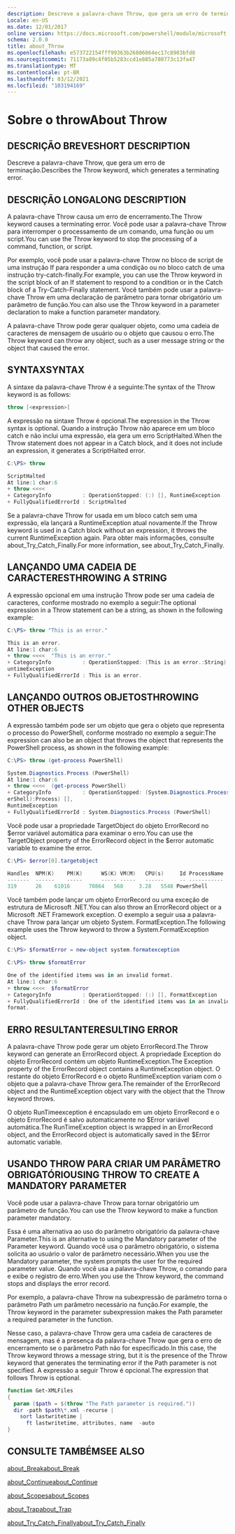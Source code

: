 ```yaml
---
description: Descreve a palavra-chave Throw, que gera um erro de terminação.
Locale: en-US
ms.date: 12/01/2017
online version: https://docs.microsoft.com/powershell/module/microsoft.powershell.core/about/about_throw?view=powershell-5.1&WT.mc_id=ps-gethelp
schema: 2.0.0
title: about_Throw
ms.openlocfilehash: e573722154fff99363b26806064ec17c8903bfd8
ms.sourcegitcommit: 71173a89c4f05b5283ccd1e885a780773c13fa47
ms.translationtype: MT
ms.contentlocale: pt-BR
ms.lasthandoff: 03/12/2021
ms.locfileid: "103194169"
---
```

# <a name="about-throw"></a><span data-ttu-id="a5a18-103">Sobre o throw</span><span class="sxs-lookup"><span data-stu-id="a5a18-103">About Throw</span></span>

## <a name="short-description"></a><span data-ttu-id="a5a18-104">DESCRIÇÃO BREVE</span><span class="sxs-lookup"><span data-stu-id="a5a18-104">SHORT DESCRIPTION</span></span>

<span data-ttu-id="a5a18-105">Descreve a palavra-chave Throw, que gera um erro de terminação.</span><span class="sxs-lookup"><span data-stu-id="a5a18-105">Describes the Throw keyword, which generates a terminating error.</span></span>

## <a name="long-description"></a><span data-ttu-id="a5a18-106">DESCRIÇÃO LONGA</span><span class="sxs-lookup"><span data-stu-id="a5a18-106">LONG DESCRIPTION</span></span>

<span data-ttu-id="a5a18-107">A palavra-chave Throw causa um erro de encerramento.</span><span class="sxs-lookup"><span data-stu-id="a5a18-107">The Throw keyword causes a terminating error.</span></span> <span data-ttu-id="a5a18-108">Você pode usar a palavra-chave Throw para interromper o processamento de um comando, uma função ou um script.</span><span class="sxs-lookup"><span data-stu-id="a5a18-108">You can use the Throw keyword to stop the processing of a command, function, or script.</span></span>

<span data-ttu-id="a5a18-109">Por exemplo, você pode usar a palavra-chave Throw no bloco de script de uma instrução If para responder a uma condição ou no bloco catch de uma instrução try-catch-finally.</span><span class="sxs-lookup"><span data-stu-id="a5a18-109">For example, you can use the Throw keyword in the script block of an If statement to respond to a condition or in the Catch block of a Try-Catch-Finally statement.</span></span> <span data-ttu-id="a5a18-110">Você também pode usar a palavra-chave Throw em uma declaração de parâmetro para tornar obrigatório um parâmetro de função.</span><span class="sxs-lookup"><span data-stu-id="a5a18-110">You can also use the Throw keyword in a parameter declaration to make a function parameter mandatory.</span></span>

<span data-ttu-id="a5a18-111">A palavra-chave Throw pode gerar qualquer objeto, como uma cadeia de caracteres de mensagem de usuário ou o objeto que causou o erro.</span><span class="sxs-lookup"><span data-stu-id="a5a18-111">The Throw keyword can throw any object, such as a user message string or the object that caused the error.</span></span>

## <a name="syntax"></a><span data-ttu-id="a5a18-112">SYNTAX</span><span class="sxs-lookup"><span data-stu-id="a5a18-112">SYNTAX</span></span>

<span data-ttu-id="a5a18-113">A sintaxe da palavra-chave Throw é a seguinte:</span><span class="sxs-lookup"><span data-stu-id="a5a18-113">The syntax of the Throw keyword is as follows:</span></span>

```powershell
throw [<expression>]
```

<span data-ttu-id="a5a18-114">A expressão na sintaxe Throw é opcional.</span><span class="sxs-lookup"><span data-stu-id="a5a18-114">The expression in the Throw syntax is optional.</span></span> <span data-ttu-id="a5a18-115">Quando a instrução Throw não aparece em um bloco catch e não inclui uma expressão, ela gera um erro ScriptHalted.</span><span class="sxs-lookup"><span data-stu-id="a5a18-115">When the Throw statement does not appear in a Catch block, and it does not include an expression, it generates a ScriptHalted error.</span></span>

```powershell
C:\PS> throw

ScriptHalted
At line:1 char:6
+ throw <<<<
+ CategoryInfo          : OperationStopped: (:) [], RuntimeException
+ FullyQualifiedErrorId : ScriptHalted
```

<span data-ttu-id="a5a18-116">Se a palavra-chave Throw for usada em um bloco catch sem uma expressão, ela lançará a RuntimeException atual novamente.</span><span class="sxs-lookup"><span data-stu-id="a5a18-116">If the Throw keyword is used in a Catch block without an expression, it throws the current RuntimeException again.</span></span> <span data-ttu-id="a5a18-117">Para obter mais informações, consulte about_Try_Catch_Finally.</span><span class="sxs-lookup"><span data-stu-id="a5a18-117">For more information, see about_Try_Catch_Finally.</span></span>

## <a name="throwing-a-string"></a><span data-ttu-id="a5a18-118">LANÇANDO UMA CADEIA DE CARACTERES</span><span class="sxs-lookup"><span data-stu-id="a5a18-118">THROWING A STRING</span></span>

<span data-ttu-id="a5a18-119">A expressão opcional em uma instrução Throw pode ser uma cadeia de caracteres, conforme mostrado no exemplo a seguir:</span><span class="sxs-lookup"><span data-stu-id="a5a18-119">The optional expression in a Throw statement can be a string, as shown in the following example:</span></span>

```powershell
C:\PS> throw "This is an error."

This is an error.
At line:1 char:6
+ throw <<<<  "This is an error."
+ CategoryInfo          : OperationStopped: (This is an error.:String) [], R
untimeException
+ FullyQualifiedErrorId : This is an error.
```

## <a name="throwing-other-objects"></a><span data-ttu-id="a5a18-120">LANÇANDO OUTROS OBJETOS</span><span class="sxs-lookup"><span data-stu-id="a5a18-120">THROWING OTHER OBJECTS</span></span>

<span data-ttu-id="a5a18-121">A expressão também pode ser um objeto que gera o objeto que representa o processo do PowerShell, conforme mostrado no exemplo a seguir:</span><span class="sxs-lookup"><span data-stu-id="a5a18-121">The expression can also be an object that throws the object that represents the PowerShell process, as shown in the following example:</span></span>

```powershell
C:\PS> throw (get-process PowerShell)

System.Diagnostics.Process (PowerShell)
At line:1 char:6
+ throw <<<<  (get-process PowerShell)
+ CategoryInfo          : OperationStopped: (System.Diagnostics.Process (Pow
erShell):Process) [],
RuntimeException
+ FullyQualifiedErrorId : System.Diagnostics.Process (PowerShell)
```

<span data-ttu-id="a5a18-122">Você pode usar a propriedade TargetObject do objeto ErrorRecord no $error variável automática para examinar o erro.</span><span class="sxs-lookup"><span data-stu-id="a5a18-122">You can use the TargetObject property of the ErrorRecord object in the $error automatic variable to examine the error.</span></span>

```powershell
C:\PS> $error[0].targetobject

Handles  NPM(K)    PM(K)      WS(K) VM(M)   CPU(s)     Id ProcessName
-------  ------    -----      ----- -----   ------     -- -----------
319      26    61016      70864   568     3.28   5548 PowerShell
```

<span data-ttu-id="a5a18-123">Você também pode lançar um objeto ErrorRecord ou uma exceção de estrutura de Microsoft .NET.</span><span class="sxs-lookup"><span data-stu-id="a5a18-123">You can also throw an ErrorRecord object or a Microsoft .NET Framework exception.</span></span> <span data-ttu-id="a5a18-124">O exemplo a seguir usa a palavra-chave Throw para lançar um objeto System. FormatException.</span><span class="sxs-lookup"><span data-stu-id="a5a18-124">The following example uses the Throw keyword to throw a System.FormatException object.</span></span>

```powershell
C:\PS> $formatError = new-object system.formatexception

C:\PS> throw $formatError

One of the identified items was in an invalid format.
At line:1 char:6
+ throw <<<<  $formatError
+ CategoryInfo          : OperationStopped: (:) [], FormatException
+ FullyQualifiedErrorId : One of the identified items was in an invalid
format.
```

## <a name="resulting-error"></a><span data-ttu-id="a5a18-125">ERRO RESULTANTE</span><span class="sxs-lookup"><span data-stu-id="a5a18-125">RESULTING ERROR</span></span>

<span data-ttu-id="a5a18-126">A palavra-chave Throw pode gerar um objeto ErrorRecord.</span><span class="sxs-lookup"><span data-stu-id="a5a18-126">The Throw keyword can generate an ErrorRecord object.</span></span> <span data-ttu-id="a5a18-127">A propriedade Exception do objeto ErrorRecord contém um objeto RuntimeException.</span><span class="sxs-lookup"><span data-stu-id="a5a18-127">The Exception property of the ErrorRecord object contains a RuntimeException object.</span></span> <span data-ttu-id="a5a18-128">O restante do objeto ErrorRecord e o objeto RuntimeException variam com o objeto que a palavra-chave Throw gera.</span><span class="sxs-lookup"><span data-stu-id="a5a18-128">The remainder of the ErrorRecord object and the RuntimeException object vary with the object that the Throw keyword throws.</span></span>

<span data-ttu-id="a5a18-129">O objeto RunTimeexception é encapsulado em um objeto ErrorRecord e o objeto ErrorRecord é salvo automaticamente no $Error variável automática.</span><span class="sxs-lookup"><span data-stu-id="a5a18-129">The RunTimeException object is wrapped in an ErrorRecord object, and the ErrorRecord object is automatically saved in the $Error automatic variable.</span></span>

## <a name="using-throw-to-create-a-mandatory-parameter"></a><span data-ttu-id="a5a18-130">USANDO THROW PARA CRIAR UM PARÂMETRO OBRIGATÓRIO</span><span class="sxs-lookup"><span data-stu-id="a5a18-130">USING THROW TO CREATE A MANDATORY PARAMETER</span></span>

<span data-ttu-id="a5a18-131">Você pode usar a palavra-chave Throw para tornar obrigatório um parâmetro de função.</span><span class="sxs-lookup"><span data-stu-id="a5a18-131">You can use the Throw keyword to make a function parameter mandatory.</span></span>

<span data-ttu-id="a5a18-132">Essa é uma alternativa ao uso do parâmetro obrigatório da palavra-chave Parameter.</span><span class="sxs-lookup"><span data-stu-id="a5a18-132">This is an alternative to using the Mandatory parameter of the Parameter keyword.</span></span> <span data-ttu-id="a5a18-133">Quando você usa o parâmetro obrigatório, o sistema solicita ao usuário o valor de parâmetro necessário.</span><span class="sxs-lookup"><span data-stu-id="a5a18-133">When you use the Mandatory parameter, the system prompts the user for the required parameter value.</span></span> <span data-ttu-id="a5a18-134">Quando você usa a palavra-chave Throw, o comando para e exibe o registro de erro.</span><span class="sxs-lookup"><span data-stu-id="a5a18-134">When you use the Throw keyword, the command stops and displays the error record.</span></span>

<span data-ttu-id="a5a18-135">Por exemplo, a palavra-chave Throw na subexpressão de parâmetro torna o parâmetro Path um parâmetro necessário na função.</span><span class="sxs-lookup"><span data-stu-id="a5a18-135">For example, the Throw keyword in the parameter subexpression makes the Path parameter a required parameter in the function.</span></span>

<span data-ttu-id="a5a18-136">Nesse caso, a palavra-chave Throw gera uma cadeia de caracteres de mensagem, mas é a presença da palavra-chave Throw que gera o erro de encerramento se o parâmetro Path não for especificado.</span><span class="sxs-lookup"><span data-stu-id="a5a18-136">In this case, the Throw keyword throws a message string, but it is the presence of the Throw keyword that generates the terminating error if the Path parameter is not specified.</span></span> <span data-ttu-id="a5a18-137">A expressão a seguir Throw é opcional.</span><span class="sxs-lookup"><span data-stu-id="a5a18-137">The expression that follows Throw is optional.</span></span>

```powershell
function Get-XMLFiles
{
  param ($path = $(throw "The Path parameter is required."))
  dir -path $path\*.xml -recurse |
    sort lastwritetime |
      ft lastwritetime, attributes, name  -auto
}
```

## <a name="see-also"></a><span data-ttu-id="a5a18-138">CONSULTE TAMBÉM</span><span class="sxs-lookup"><span data-stu-id="a5a18-138">SEE ALSO</span></span>

[<span data-ttu-id="a5a18-139">about_Break</span><span class="sxs-lookup"><span data-stu-id="a5a18-139">about_Break</span></span>](about_Break.md)

[<span data-ttu-id="a5a18-140">about_Continue</span><span class="sxs-lookup"><span data-stu-id="a5a18-140">about_Continue</span></span>](about_Continue.md)

[<span data-ttu-id="a5a18-141">about_Scopes</span><span class="sxs-lookup"><span data-stu-id="a5a18-141">about_Scopes</span></span>](about_Scopes.md)

[<span data-ttu-id="a5a18-142">about_Trap</span><span class="sxs-lookup"><span data-stu-id="a5a18-142">about_Trap</span></span>](about_Trap.md)

[<span data-ttu-id="a5a18-143">about_Try_Catch_Finally</span><span class="sxs-lookup"><span data-stu-id="a5a18-143">about_Try_Catch_Finally</span></span>](about_Try_Catch_Finally.md)
